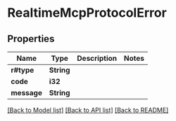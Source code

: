 # RealtimeMcpProtocolError

## Properties

Name | Type | Description | Notes
------------ | ------------- | ------------- | -------------
**r#type** | **String** |  | 
**code** | **i32** |  | 
**message** | **String** |  | 

[[Back to Model list]](../README.md#documentation-for-models) [[Back to API list]](../README.md#documentation-for-api-endpoints) [[Back to README]](../README.md)



